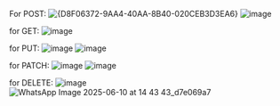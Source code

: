 For POST:
![{D8F06372-9AA4-40AA-8B40-020CEB3D3EA6}](https://github.com/user-attachments/assets/1a8cc6fb-ab5d-4e1c-8fa2-6abb1f7e9b30)
![image](https://github.com/user-attachments/assets/5299cfd0-418a-4b78-a071-19d9203b6e6d)

for GET:
![image](https://github.com/user-attachments/assets/0eff0714-81f0-4001-9efc-d3219d8cc98b)

for PUT:
![image](https://github.com/user-attachments/assets/76d2d3b4-17d6-4d80-ab25-e6ddc1b196bf)
![image](https://github.com/user-attachments/assets/00db8129-ced9-4100-a52f-985734ac84c1)

for PATCH:
![image](https://github.com/user-attachments/assets/0784ae6a-106d-407c-b757-f30c69b7f472)
![image](https://github.com/user-attachments/assets/4a5a35a0-d3d2-4cb2-9c1e-f301c0900ada)

for DELETE:
![image](https://github.com/user-attachments/assets/3d195f33-a192-4a92-ad1e-4b7224881ccf)
![WhatsApp Image 2025-06-10 at 14 43 43_d7e069a7](https://github.com/user-attachments/assets/c2e1f949-3385-4a72-8d03-ffe54e8ab845)
